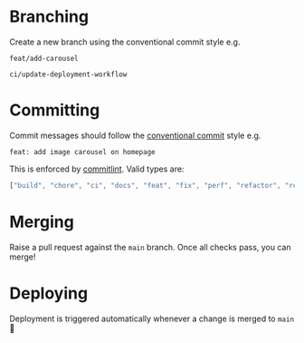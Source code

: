 # Branching

Create a new branch using the conventional commit style e.g.

`feat/add-carousel`

`ci/update-deployment-workflow`

# Committing

Commit messages should follow the [conventional commit](https://www.conventionalcommits.org/en/v1.0.0/) style e.g.

`feat: add image carousel on homepage`

This is enforced by [commitlint](https://github.com/conventional-changelog/commitlint/). Valid types are:

```javascript
["build", "chore", "ci", "docs", "feat", "fix", "perf", "refactor", "revert", "style", "test"];
```

# Merging

Raise a pull request against the `main` branch. Once all checks pass, you can merge!

# Deploying

Deployment is triggered automatically whenever a change is merged to `main` 🎉
